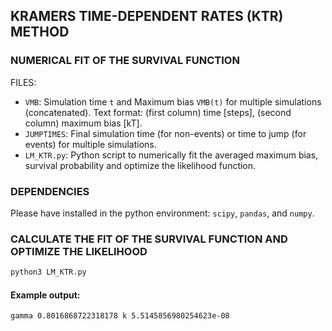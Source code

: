 ## KRAMERS TIME-DEPENDENT RATES (KTR) METHOD
### NUMERICAL FIT OF THE SURVIVAL FUNCTION

FILES:
* `VMB`: Simulation time `t` and Maximum bias `VMB(t)` for multiple simulations (concatenated).
         Text format: (first column) time [steps], (second column) maximum bias [kT].
* `JUMPTIMES`: Final simulation time (for non-events) or time to jump (for events)
               for multiple simulations. 
* `LM_KTR.py`: Python script to numerically fit the averaged maximum bias, survival probability and optimize
               the likelihood function.
              
### DEPENDENCIES

Please have installed in the python environment: `scipy`, `pandas`, and `numpy`.

### CALCULATE THE FIT OF THE SURVIVAL FUNCTION AND OPTIMIZE THE LIKELIHOOD

```bash
python3 LM_KTR.py
```

#### Example output:

```
gamma 0.8016868722318178 k 5.5145856980254623e-08
```

